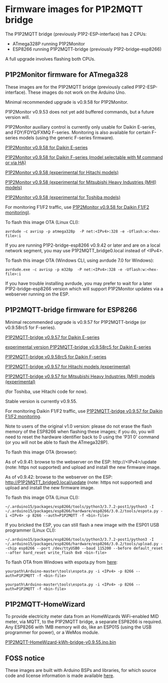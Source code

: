 # Firmware images for P1P2MQTT bridge

The P1P2MQTT bridge (previously P1P2-ESP-interface) has 2 CPUs:
 - ATmega328P running P1P2Monitor
 - ESP8266 running P1P2MQTT-bridge (previously P1P2-bridge-esp8266)

A full upgrade involves flashing both CPUs.

## P1P2Monitor firmware for ATmega328

These images are for the P1P2MQTT bridge (previously called P1P2-ESP-interface). These images do not work on the Arduino Uno.

Minimal recommended upgrade is v0.9.58 for P1P2Monitor.

P1P2Monitor v0.9.53 does not yet add buffered commands, but a future version will.

P1P2Monitor auxiliary control is currently only usable for Daikin E-series, and FDY/FDYQ/FXMQ F-series. Monitoring is also available for certain F-series models (using the generic F-series firmware).

[P1P2Monitor v0.9.58 for Daikin E-series](P1P2Monitor-v0.9.58-Daikin-E.ino.hex)

[P1P2Monitor v0.9.58 for Daikin F-series (model selectable with M command or via HA)](P1P2Monitor-v0.9.58-Daikin-F.ino.hex)

[P1P2Monitor v0.9.58 (experimental for Hitachi models)](P1P2Monitor-v0.9.58-Hitachi.ino.hex)

[P1P2Monitor v0.9.58 (experimental for Mitsubishi Heavy Industries (MHI) models)](P1P2Monitor-v0.9.58-MHI.ino.hex)

[P1P2Monitor v0.9.58 (experimental for Toshiba models)](P1P2Monitor-v0.9.58-Toshiba.ino.hex)

For monitoring F1/F2 traffic, use [P1P2Monitor v0.9.58 for Daikin F1/F2 monitoring)](P1P2Monitor-v0.9.58-Daikin-F1F2.ino.hex).

To flash this image OTA (Linux CLI):

```
avrdude -c avrisp -p atmega328p  -P net:<IPv4>:328 -e -Uflash:w:<hex-file>:i
```

If you are running P1P2-bridge-esp8266 v0.9.42 or later and are on a local network segment, you may use P1P2MQTT\_bridge0.local instead of &lt;IPv4>.

To flash this image OTA (Windows CLI, using avrdude 7.0 for Windows):

```
avrdude.exe -c avrisp -p m328p  -P net:<IPv4>:328 -e -Uflash:w:<hex-file>:i
```

If you have trouble installing avrdude, you may prefer to wait for a later P1P2-bridge-esp8266 version which will support P1P2Monitor updates via a webserver running on the ESP.


## P1P2MQTT-bridge firmware for ESP8266

Minimal recommended upgrade is v0.9.57 for P1P2MQTT-bridge (or v0.9.58rc5 for F-series).

[P1P2MQTT-bridge v0.9.57 for Daikin E-series](P1P2MQTT-bridge-v0.9.57-Daikin-E.ino.bin)

[experimental version P1P2MQTT-bridge v0.9.58rc5 for Daikin E-series](P1P2MQTT-bridge-v0.9.58rc5-Daikin-E.ino.bin)

[P1P2MQTT-bridge v0.9.58rc5 for Daikin F-series](P1P2MQTT-bridge-v0.9.58rc5-Daikin-F.ino.bin)

[P1P2MQTT-bridge v0.9.57 for Hitachi models (experimental)](P1P2MQTT-bridge-v0.9.57-Hitachi.ino.bin)

[P1P2MQTT-bridge v0.9.57 for Mitsubishi Heavy Industries (MHI) models (experimental)](P1P2MQTT-bridge-v0.9.57-MHI.ino.bin)

(for Toshiba, use Hitachi code for now).

Stable version is currently v0.9.55.

For monitoring Daikin F1/F2 traffic, use [P1P2MQTT-bridge v0.9.57 for Daikin F1/F2 monitoring](P1P2MQTT-bridge-v0.9.57-Daikin-F1F2.ino.bin).

Note to users of the original v1.0 version: please do not erase the flash memory of the ESP8266 when flashing these images; if you do, you will need to reset the hardware identifier back to 0 using the 'P31 0' command (or you will not be able to flash the ATmega328P).

To flash this image OTA (browser):

As of v0.9.41: browse to the webserver on the ESP: http://&lt;IPv4>/update (note: https not supported) and upload and install the new firmware image.

As of v0.9.42: browse to the webserver on the ESP: http://P1P2MQTT_bridge0.local/update (note: https not supported) and upload and install the new firmware image.

To flash this image OTA (Linux CLI):

```
~/.arduino15/packages/esp8266/tools/python3/3.7.2-post1/python3 -I ~/.arduino15/packages/esp8266/hardware/esp8266/3.0.2/tools/espota.py -i <IPv4> -p 8266 --auth=P1P2MQTT -f <bin-file>
```

If you bricked the ESP, you can still flash a new image with the ESP01 USB programmer (Linux CLI):

```
~/.arduino15/packages/esp8266/tools/python3/3.7.2-post1/python3 -I ~/.arduino15/packages/esp8266/hardware/esp8266/3.0.2/tools/upload.py --chip esp8266 --port /dev/ttyUSB0 --baud 115200 --before default_reset --after hard_reset write_flash 0x0 <bin-file>
```

To flash OTA from Windows with espota.py from [here](https://github.com/esp8266/Arduino.git):

```
yourpath\Arduino-master\tools\espota.py -i <IPv4> -p 8266 --auth=P1P2MQTT -f <bin-file>
```

```
yourpath\Arduino-master\tools\espota.py -i <IPv4> -p 8266 --auth=P1P2MQTT -f <bin-file>
```

## P1P2MQTT-HomeWizard

To provide electricity meter data from an HomeWizards WiFi-enabled MID meter, via MQTT, to the P1P2MQTT bridge, a separate ESP8266 is required. Any ESP8266 with 1MB memory will do, like an ESP01S (using the USB programmer for power), or a WeMos module.

[P1P2MQTT-HomeWizard-kWh-bridge-v0.9.55.ino.bin](P1P2MQTT-HomeWizard-kWh-bridge-v0.9.55.ino.bin)

## FOSS notice

These images are built with Arduino BSPs and libraries, for which source code and license information is made available [here](../OSS-dependencies/README.md).
